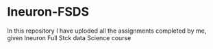 # Ineuron-FSDS

In this repository I have uploded all the assignments completed by me, given Ineuron Full Stck data Science course

